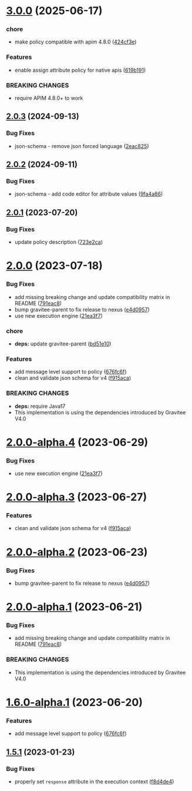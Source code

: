 # [3.0.0](https://github.com/gravitee-io/gravitee-policy-assign-attributes/compare/2.0.3...3.0.0) (2025-06-17)


### chore

* make policy compatible with apim 4.8.0 ([424cf3e](https://github.com/gravitee-io/gravitee-policy-assign-attributes/commit/424cf3e92679bf5d61ba65ec8e6b304fa1e103e8))


### Features

* enable assign attribute policy for native apis ([619b191](https://github.com/gravitee-io/gravitee-policy-assign-attributes/commit/619b19172f6062e766c600d8b093669b72d22638))


### BREAKING CHANGES

* require APIM 4.8.0+ to work

## [2.0.3](https://github.com/gravitee-io/gravitee-policy-assign-attributes/compare/2.0.2...2.0.3) (2024-09-13)


### Bug Fixes

* json-schema - remove json forced language ([2eac825](https://github.com/gravitee-io/gravitee-policy-assign-attributes/commit/2eac825093016607c34eb07d07f5dde2d321e863))

## [2.0.2](https://github.com/gravitee-io/gravitee-policy-assign-attributes/compare/2.0.1...2.0.2) (2024-09-11)


### Bug Fixes

* json-schema - add code editor for attribute values ([9fa4a86](https://github.com/gravitee-io/gravitee-policy-assign-attributes/commit/9fa4a86a3badb7e9c88b4c44b3641fa586ceedfe))

## [2.0.1](https://github.com/gravitee-io/gravitee-policy-assign-attributes/compare/2.0.0...2.0.1) (2023-07-20)


### Bug Fixes

* update policy description ([723e2ca](https://github.com/gravitee-io/gravitee-policy-assign-attributes/commit/723e2ca31d5dc5ed9b37ba2416093a8a1de8ef64))

# [2.0.0](https://github.com/gravitee-io/gravitee-policy-assign-attributes/compare/1.5.1...2.0.0) (2023-07-18)


### Bug Fixes

* add missing breaking change and update compatibility matrix in README ([791eac8](https://github.com/gravitee-io/gravitee-policy-assign-attributes/commit/791eac8fda525b107de08066595b5d3a59f8404a))
* bump gravitee-parent to fix release to nexus ([e4d0957](https://github.com/gravitee-io/gravitee-policy-assign-attributes/commit/e4d0957b8a163b33936e784930d08c314bbea9ae))
* use new execution engine ([21ea3f7](https://github.com/gravitee-io/gravitee-policy-assign-attributes/commit/21ea3f757bfe3cd059be7e08f06a1e945f2056fa))


### chore

* **deps:** update gravitee-parent ([bd51e10](https://github.com/gravitee-io/gravitee-policy-assign-attributes/commit/bd51e10421397a468347c82acf2e99e66e6c9102))


### Features

* add message level support to policy ([676fc6f](https://github.com/gravitee-io/gravitee-policy-assign-attributes/commit/676fc6fca791edd28607b101f5c5009e6c66e9b0))
* clean and validate json schema for v4 ([f915aca](https://github.com/gravitee-io/gravitee-policy-assign-attributes/commit/f915acaf7cc90c16fe726b4f947bba4a56f76406))


### BREAKING CHANGES

* **deps:** require Java17
* This implementation is using the dependencies introduced by Gravitee V4.0

# [2.0.0-alpha.4](https://github.com/gravitee-io/gravitee-policy-assign-attributes/compare/2.0.0-alpha.3...2.0.0-alpha.4) (2023-06-29)


### Bug Fixes

* use new execution engine ([21ea3f7](https://github.com/gravitee-io/gravitee-policy-assign-attributes/commit/21ea3f757bfe3cd059be7e08f06a1e945f2056fa))

# [2.0.0-alpha.3](https://github.com/gravitee-io/gravitee-policy-assign-attributes/compare/2.0.0-alpha.2...2.0.0-alpha.3) (2023-06-27)


### Features

* clean and validate json schema for v4 ([f915aca](https://github.com/gravitee-io/gravitee-policy-assign-attributes/commit/f915acaf7cc90c16fe726b4f947bba4a56f76406))

# [2.0.0-alpha.2](https://github.com/gravitee-io/gravitee-policy-assign-attributes/compare/2.0.0-alpha.1...2.0.0-alpha.2) (2023-06-23)


### Bug Fixes

* bump gravitee-parent to fix release to nexus ([e4d0957](https://github.com/gravitee-io/gravitee-policy-assign-attributes/commit/e4d0957b8a163b33936e784930d08c314bbea9ae))

# [2.0.0-alpha.1](https://github.com/gravitee-io/gravitee-policy-assign-attributes/compare/1.6.0-alpha.1...2.0.0-alpha.1) (2023-06-21)


### Bug Fixes

* add missing breaking change and update compatibility matrix in README ([791eac8](https://github.com/gravitee-io/gravitee-policy-assign-attributes/commit/791eac8fda525b107de08066595b5d3a59f8404a))


### BREAKING CHANGES

* This implementation is using the dependencies introduced by Gravitee V4.0

# [1.6.0-alpha.1](https://github.com/gravitee-io/gravitee-policy-assign-attributes/compare/1.5.1...1.6.0-alpha.1) (2023-06-20)


### Features

* add message level support to policy ([676fc6f](https://github.com/gravitee-io/gravitee-policy-assign-attributes/commit/676fc6fca791edd28607b101f5c5009e6c66e9b0))

## [1.5.1](https://github.com/gravitee-io/gravitee-policy-assign-attributes/compare/1.5.0...1.5.1) (2023-01-23)


### Bug Fixes

* properly set `response` attribute in the execution context ([f8d4de4](https://github.com/gravitee-io/gravitee-policy-assign-attributes/commit/f8d4de452eee650c0c8372394e9bc376ca87dbb3))
